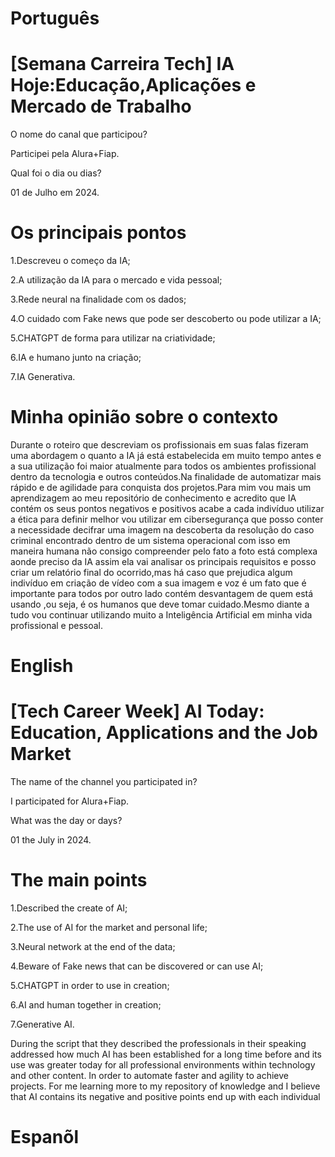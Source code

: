 
# Português 

# [Semana Carreira Tech] IA Hoje:Educação,Aplicações e Mercado de Trabalho

O nome do canal que participou?

Participei pela Alura+Fiap.

Qual foi o dia ou dias?

01 de Julho em 2024.


# Os principais pontos

1.Descreveu o começo da IA;

2.A utilização da IA para o mercado e vida pessoal;

3.Rede neural  na finalidade com os dados;

4.O cuidado com Fake news  que pode ser descoberto ou pode utilizar a IA;

5.CHATGPT de forma para utilizar na  criatividade;

6.IA e humano junto na criação;

7.IA Generativa.


# Minha opinião sobre o contexto 

<p>Durante o roteiro que  descreviam os profissionais em suas falas fizeram uma abordagem o quanto a IA já está estabelecida em muito  tempo antes e a sua utilização foi maior atualmente para todos os ambientes profissional dentro da tecnologia e outros conteúdos.Na finalidade de automatizar mais rápido e de agilidade para  conquista dos projetos.Para mim vou mais um aprendizagem ao meu repositório de conhecimento e acredito que IA contém os seus pontos negativos e positivos acabe a cada indivíduo utilizar a ética para definir melhor vou utilizar em cibersegurança que posso conter a necessidade  decifrar uma imagem  na descoberta  da resolução do caso criminal encontrado dentro de um sistema  operacional com isso em maneira humana não consigo compreender pelo fato a foto está complexa aonde preciso  da IA assim ela vai analisar os principais requisitos e posso criar um relatório final  do ocorrido,mas há caso que prejudica algum indivíduo em criação de vídeo com a sua imagem e voz é um fato que  é importante para todos por outro lado contém desvantagem de quem está usando ,ou seja, é os humanos que deve tomar cuidado.Mesmo diante a tudo vou continuar utilizando muito a Inteligência Artificial em minha vida profissional e pessoal.</p>

   # English 
   
# [Tech Career Week] AI Today: Education, Applications and the Job Market

The name of the channel you participated in?

I participated for Alura+Fiap.

What was the day or days?

01 the July in 2024.


# The main points

1.Described the create of AI;

2.The use of AI for the market and personal life;

3.Neural network at the end of the data;

4.Beware of Fake news that can be discovered or can use AI;

5.CHATGPT in order to use in creation;

6.AI and human together in creation;

7.Generative AI.


<p>During the script that they described the professionals in their speaking addressed how much AI has been established for a long time before and its use was greater today for all professional environments within technology and other content. In order to automate faster and agility to achieve projects. For me learning  more to my repository of knowledge and I believe that AI contains its negative and positive points end up with each individual</p>

 # Espanõl 



   
